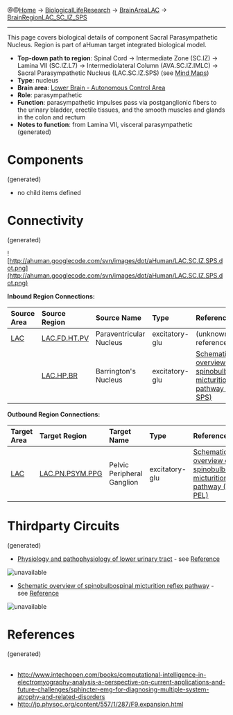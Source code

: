 @@[Home](Home.md) -> [BiologicalLifeResearch](BiologicalLifeResearch.md) -> [BrainAreaLAC](BrainAreaLAC.md) -> [BrainRegionLAC\_SC\_IZ\_SPS](BrainRegionLAC_SC_IZ_SPS.md)

---


This page covers biological details of component Sacral Parasympathetic Nucleus.
Region is part of aHuman target integrated biological model.

  * **Top-down path to region**: Spinal Cord -> Intermediate Zone (SC.IZ) -> Lamina VII (SC.IZ.L7) -> Intermediolateral Column (AVA.SC.IZ.IMLC) -> Sacral Parasympathetic Nucleus (LAC.SC.IZ.SPS) (see [Mind Maps](OverallMindMaps.md))
  * **Type**: nucleus
  * **Brain area**: [Lower Brain - Autonomous Control Area](BrainAreaLAC.md)
  * **Role**: parasympathetic
  * **Function**: parasympathetic impulses pass via postganglionic fibers to the urinary bladder, erectile tissues, and the smooth muscles and glands in the colon and rectum
  * **Notes to function**: from Lamina VII, visceral parasympathetic
(generated)
# Components #
(generated)


  * no child items defined

# Connectivity #
(generated)


![http://ahuman.googlecode.com/svn/images/dot/aHuman/LAC.SC.IZ.SPS.dot.png](http://ahuman.googlecode.com/svn/images/dot/aHuman/LAC.SC.IZ.SPS.dot.png)

**Inbound Region Connections:**

| **Source Area** | **Source Region** | **Source Name** | **Type** | **Reference** |
|:----------------|:------------------|:----------------|:---------|:--------------|
| [LAC](BrainAreaLAC.md) | [LAC.FD.HT.PV](BrainRegionLAC_FD_HT_PV.md) | Paraventricular Nucleus | excitatory-glu | (unknown reference) |
|                 | [LAC.HP.BR](BrainRegionLAC_HP_BR.md) | Barrington's Nucleus | excitatory-glu | [Schematic overview of spinobulbospinal micturition reflex pathway (BAR -> SPS)](http://jp.physoc.org/content/557/1/287/F9.expansion.html) |

**Outbound Region Connections:**

| **Target Area** | **Target Region** | **Target Name** | **Type** | **Reference** |
|:----------------|:------------------|:----------------|:---------|:--------------|
| [LAC](BrainAreaLAC.md) | [LAC.PN.PSYM.PPG](BrainRegionLAC_PN_PSYM_PPG.md) | Pelvic Peripheral Ganglion | excitatory-glu | [Schematic overview of spinobulbospinal micturition reflex pathway (SPS -> PEL)](http://jp.physoc.org/content/557/1/287/F9.expansion.html) |

# Thirdparty Circuits #
(generated)

  * [Physiology and pathophysiology of lower urinary tract](http://www.intechopen.com/source/html/40109/media/image1.jpeg) - see [Reference](http://www.intechopen.com/books/computational-intelligence-in-electromyography-analysis-a-perspective-on-current-applications-and-future-challenges/sphincter-emg-for-diagnosing-multiple-system-atrophy-and-related-disorders)

<img src='http://www.intechopen.com/source/html/40109/media/image1.jpeg' alt='unavailable'>

<ul><li><a href='http://jp.physoc.org/content/557/1/287/F9.large.jpg'>Schematic overview of spinobulbospinal micturition reflex pathway</a> - see <a href='http://jp.physoc.org/content/557/1/287/F9.expansion.html'>Reference</a></li></ul>

<img src='http://jp.physoc.org/content/557/1/287/F9.large.jpg' alt='unavailable'>


<h1>References</h1>
(generated)<br>
<br>
<ul><li><a href='http://www.intechopen.com/books/computational-intelligence-in-electromyography-analysis-a-perspective-on-current-applications-and-future-challenges/sphincter-emg-for-diagnosing-multiple-system-atrophy-and-related-disorders'>http://www.intechopen.com/books/computational-intelligence-in-electromyography-analysis-a-perspective-on-current-applications-and-future-challenges/sphincter-emg-for-diagnosing-multiple-system-atrophy-and-related-disorders</a>
</li><li><a href='http://jp.physoc.org/content/557/1/287/F9.expansion.html'>http://jp.physoc.org/content/557/1/287/F9.expansion.html</a></li></ul>
